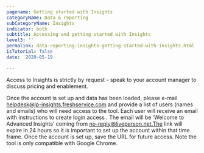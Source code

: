```yaml
---
pagename: Getting started with Insights
categoryName: Data & reporting
subCategoryName: Insights
indicator: both
subtitle: Accessing and getting started with Insights
level3: ''
permalink: data-reporting-insights-getting-started-with-insights.html
isTutorial: false
date: '2020-05-19

---
```

Access to Insights is strictly by request - speak to your account manager to discuss pricing and enablement.

Once the account is set up and data has been loaded, please e-mail helpdesk@lp-insights.freshservice.com and provide a list of users (names and emails) who will need access to the tool. Each user will receive an email with instructions to create login access . The email will be ‘Welcome to Advanced Insights’ coming from no-reply@liveperson.net.The link will expire in 24 hours so it is important to set up the account within that time frame. Once the account is set up, save the URL for future access. Note the tool is only compatible with Google Chrome.
